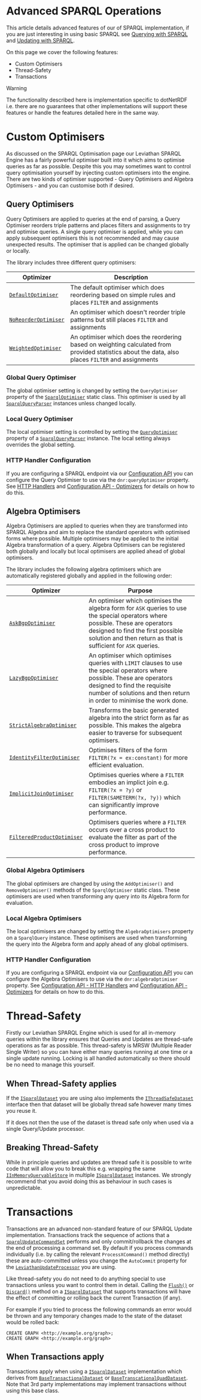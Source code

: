 # Advanced SPARQL Operations 

This article details advanced features of our of SPARQL implementation, if you are just interesting in using basic SPARQL see [Querying with SPARQL](querying_with_sparql.md) and [Updating with SPARQL](updating_with_sparql.md).

On this page we cover the following features:

* Custom Optimisers
* Thread-Safety
* Transactions

>[!WARNING]
> The functionality described here is implementation specific to dotNetRDF i.e. there are no guarantees that other implementations will support these features or handle the features detailed here in the same way.

# Custom Optimisers 

As discussed on the SPARQL Optimisation page our Leviathan SPARQL Engine has a fairly powerful optimiser built into it which aims to optimise queries as far as possible.
Despite this you may sometimes want to control query optimisation yourself by injecting custom optimisers into the engine.
There are two kinds of optimiser supported - Query Optimisers and Algebra Optimisers - and you can customise both if desired.

## Query Optimisers 

Query Optimisers are applied to queries at the end of parsing, a Query Optimiser reorders triple patterns and places filters and assignments to try and optimise queries.
A single query optimiser is applied, while you can apply subsequent optimisers this is not recommended and may cause unexpected results.
The optimiser that is applied can be changed globally or locally.

The library includes three different query optimisers:

| Optimizer | Description |
| --- | --- |
| [`DefaultOptimiser`](xref:VDS.RDF.Query.Optimisation.DefaultOptimiser) | The default optimiser which does reordering based on simple rules and places `FILTER` and assignments |
| [`NoReorderOptimiser`](xref:VDS.RDF.Query.Optimisation.NoReorderOptimiser) | An optimiser which doesn't reorder triple patterns but still places `FILTER` and assignments |
| [`WeightedOptimiser`](xref:VDS.RDF.Query.Optimisation.WeightedOptimiser) | An optimiser which does the reordering based on weighting calculated from provided statistics about the data, also places `FILTER` and assignments |

### Global Query Optimiser 

The global optimiser setting is changed by setting the `QueryOptimiser` property of the [`SparqlOptimiser`](xref:VDS.RDF.Query.Optimisation.SparqlOptimiser) static class.
This optimiser is used by all [`SparqlQueryParser`](xref:VDS.RDF.Parsing.SparqlQueryParser) instances unless changed locally.

### Local Query Optimiser 

The local optimiser setting is controlled by setting the [`QueryOptimiser`](xref:VDS.RDF.Parsing.SparqlQueryParser.QueryOptimiser) property of a [`SparqlQueryParser`](xref:VDS.RDF.Parsing.SparqlQueryParser) instance.
The local setting always overrides the global setting.

### HTTP Handler Configuration 

If you are configuring a SPARQL endpoint via our [Configuration API](configuration/index.md) you can configure the Query Optimiser to use via the `dnr:queryOptimiser` property.
See [HTTP Handlers](configuration/http_handlers.md) and [Configuration API - Optimizers](configuration/sparql_optimisers.md) for details on how to do this.

## Algebra Optimisers 

Algebra Optimisers are applied to queries when they are transformed into SPARQL Algebra and aim to replace the standard operators with optimised forms where possible.
Multiple optimisers may be applied to the initial Algebra transformation of a query.
Algebra Optimisers can be registered both globally and locally but local optimisers are applied ahead of global optimisers.

The library includes the following algebra optimisers which are automatically registered globally and applied in the following order:

| Optimizer | Purpose |
| --- | --- |
| [`AskBgpOptimiser`](xref:VDS.RDF.Query.Optimisation.AskBgpOptimiser) | An optimiser which optimises the algebra form for `ASK` queries to use the special operators where possible. These are operators designed to find the first possible solution and then return as that is sufficient for `ASK` queries. |
| [`LazyBgpOptimiser`](xref:VDS.RDF.Query.Optimisation.LazyBgpOptimiser) | An optimiser which optimises queries with `LIMIT` clauses to use the special operators where possible. These are operators designed to find the requisite number of solutions and then return in order to minimise the work done. |
| [`StrictAlgebraOptimiser`](xref:VDS.RDF.Query.Optimisation.StrictAlgebraOptimiser) | Transforms the basic generated algebra into the strict form as far as possible. This makes the algebra easier to traverse for subsequent optimisers. |
| [`IdentityFilterOptimiser`](xref:VDS.RDF.Query.Optimisation.IdentityFilterOptimiser) | Optimises filters of the form `FILTER(?x = ex:constant)` for more efficient evaluation. |
| [`ImplicitJoinOptimiser`](xref:VDS.RDF.Query.Optimisation.ImplicitJoinOptimiser) | Optimises queries where a `FILTER` embodies an implict join e.g. `FILTER(?x = ?y)` or `FILTER(SAMETERM(?x, ?y))` which can significantly improve performance. |
| [`FilteredProductOptimiser`](xref:VDS.RDF.Query.Optimisation.FilteredProductOptimiser) | Optimisers queries where a `FILTER` occurs over a cross product to evaluate the filter as part of the cross product to improve performance. |

### Global Algebra Optimisers 

The global optimisers are changed by using the `AddOptimiser()` and `RemoveOptimiser()` methods of the `SparqlOptimiser` static class.
These optimisers are used when transforming any query into its Algebra form for evaluation.

### Local Algebra Optimisers 

The local optimisers are changed by setting the `AlgebraOptimisers` property on a `SparqlQuery` instance.
These optimisers are used when transforming the query into the Algebra form and apply ahead of any global optimisers.

### HTTP Handler Configuration 

If you are configuring a SPARQL endpoint via our [Configuration API](configuration/index.md) you can configure the Algebra Optimisers to use via the `dnr:algebraOptimiser` property. See [Configuration API - HTTP Handlers](configuration/http_handlers.md) and [Configuration API - Optimizers](configuration/sparql_optimisers.md) for details on how to do this.

# Thread-Safety 

Firstly our Leviathan SPARQL Engine which is used for all in-memory queries within the library ensures that Queries and Updates are thread-safe operations as far as possible.
This thread-safety is MRSW (Multiple Reader Single Writer) so you can have either many queries running at one time or a single update running.
Locking is all handled automatically so there should be no need to manage this yourself.

## When Thread-Safety applies 

If the [`ISparqlDataset`](xref:VDS.RDF.Query.Datasets.ISparqlDataset) you are using also implements the [`IThreadSafeDataset`](xref:VDS.RDF.Query.Datasets.IThreadSafeDataset) interface then that dataset will be globally thread safe however many times you reuse it.

If it does not then the use of the dataset is thread safe only when used via a single Query/Update processor.

## Breaking Thread-Safety 

While in principle queries and updates are thread safe it is possible to write code that will allow you to break this e.g. wrapping the same [`IInMemoryQueryableStore`](xref:VDS.RDF.IInMemoryQueryableStore) in multiple [`ISparqlDataset`](xref:VDS.RDF.Query.Datasets.ISparqlDataset) instances.
We strongly recommend that you avoid doing this as behaviour in such cases is unpredictable.

# Transactions 

Transactions are an advanced non-standard feature of our SPARQL Update implementation.
Transactions track the sequence of actions that a [`SparqlUpdateCommandSet`](xref:VDS.RDF.Update.SparqlUpdateCommandSet) performs and only commit/rollback the changes at the end of processing a command set.
By default if you process commands individually (i.e. by calling the relevant `ProcessXCommand()` method directly) these are auto-committed unless you change the `AutoCommit` property for the [`LeviathanUpdateProcessor`](xref:VDS.RDF.Update.LeviathanUpdateProcessor) you are using.

Like thread-safety you do not need to do anything special to use transactions unless you want to control them in detail.
Calling the [`Flush()`](xref:VDS.RDF.Query.Datasets.ISparqlDataset.Flush) or [`Discard()`](xref:VDS.RDF.Query.Datasets.ISparqlDataset.Discard) method on a [`ISparqlDataset`](xref:VDS.RDF.Query.Datasets.ISparqlDataset) that supports transactions will have the effect of committing or rolling back the current Transaction (if any).

For example if you tried to process the following commands an error would be thrown and any temporary changes made to the state of the dataset would be rolled back:

```
CREATE GRAPH <http://example.org/graph>;
CREATE GRAPH <http://example.org/graph>
```

## When Transactions apply 

Transactions apply when using a [`ISparqlDataset`](xref:VDS.RDF.Query.Datasets.ISparqlDataset) implementation which derives from [`BaseTransactionalDataset`](xref:VDS.RDF.Query.Datasets.BaseTransactionalDataset) or [`BaseTranscationalQuadDataset`](xref:VDS.RDF.Query.Datasets.BaseTransactionalQuadDataset).
Note that 3rd party implementations may implement transactions without using this base class.